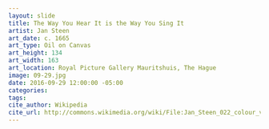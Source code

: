```yaml
---
layout: slide
title: The Way You Hear It is the Way You Sing It
artist: Jan Steen
art_date: c. 1665
art_type: Oil on Canvas
art_height: 134
art_width: 163
art_location: Royal Picture Gallery Mauritshuis, The Hague
image: 09-29.jpg
date: 2016-09-29 12:00:00 -05:00
categories:
tags:
cite_author: Wikipedia
cite_url: http://commons.wikimedia.org/wiki/File:Jan_Steen_022_colour_version_01.jpg
---
```

